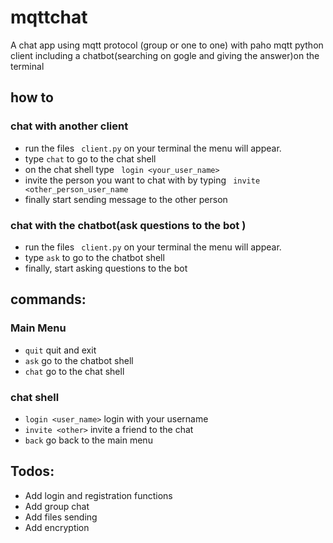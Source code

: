 # mqttchat
A chat app using mqtt protocol (group or one to one) with paho mqtt python client
including a chatbot(searching on gogle and giving the answer)on the terminal

## how to 
### chat  with another client
  * run the files ``` client.py``` on your terminal the menu will appear.
  * type ```chat``` to go to the chat shell 
  * on the chat shell type  ``` login <your_user_name>```
  * invite the person you want to chat with by typing ``` invite <other_person_user_name```
  * finally start sending message to the other person


### chat with the chatbot(ask questions to the bot )
 * run the files ``` client.py``` on your terminal the menu will appear.
 * type ```ask``` to go to the chatbot shell
 * finally, start asking questions to the bot



## commands:
### Main Menu
  * ```quit```  quit and exit
  * ```ask```  go to the chatbot shell
  * ```chat```  go to the chat shell
### chat shell
   * ```login <user_name>``` login with your username
   * ```invite <other>``` invite a friend to the chat
   * ```back``` go back to the main menu

  
  
## Todos:
 * Add login and registration functions
 * Add group chat
 * Add files sending
 * Add encryption